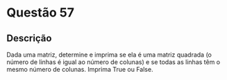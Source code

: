 # Questão 57

## Descrição
Dada uma matriz, determine e imprima se ela é uma matriz quadrada (o número de linhas é igual ao número
de colunas) e se todas as linhas têm o mesmo número de colunas. Imprima True ou False.